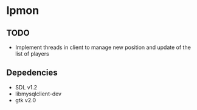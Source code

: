 # Ipmon

## TODO

* Implement threads in client to manage new position and update of the list of players

## Depedencies

* SDL v1.2
* libmysqlclient-dev
* gtk v2.0

